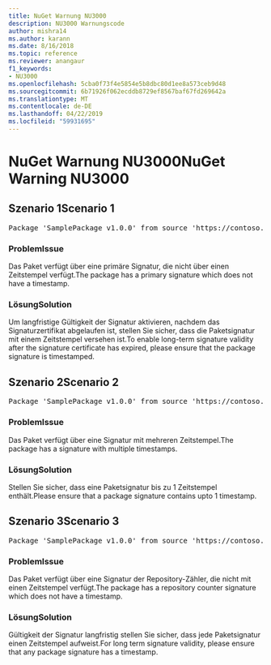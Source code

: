 ```yaml
---
title: NuGet Warnung NU3000
description: NU3000 Warnungscode
author: mishra14
ms.author: karann
ms.date: 8/16/2018
ms.topic: reference
ms.reviewer: anangaur
f1_keywords:
- NU3000
ms.openlocfilehash: 5cba0f73f4e5854e5b8dbc80d1ee8a573ceb9d48
ms.sourcegitcommit: 6b71926f062ecddb8729ef8567baf67fd269642a
ms.translationtype: MT
ms.contentlocale: de-DE
ms.lasthandoff: 04/22/2019
ms.locfileid: "59931695"
---
```

# <a name="nuget-warning-nu3000"></a><span data-ttu-id="1a219-103">NuGet Warnung NU3000</span><span class="sxs-lookup"><span data-stu-id="1a219-103">NuGet Warning NU3000</span></span>

## <a name="scenario-1"></a><span data-ttu-id="1a219-104">Szenario 1</span><span class="sxs-lookup"><span data-stu-id="1a219-104">Scenario 1</span></span>

<pre>Package 'SamplePackage v1.0.0' from source 'https://contoso.com/index.json': The primary signature does not have a timestamp.</pre>

### <a name="issue"></a><span data-ttu-id="1a219-105">Problem</span><span class="sxs-lookup"><span data-stu-id="1a219-105">Issue</span></span>

<span data-ttu-id="1a219-106">Das Paket verfügt über eine primäre Signatur, die nicht über einen Zeitstempel verfügt.</span><span class="sxs-lookup"><span data-stu-id="1a219-106">The package has a primary signature which does not have a timestamp.</span></span>


### <a name="solution"></a><span data-ttu-id="1a219-107">Lösung</span><span class="sxs-lookup"><span data-stu-id="1a219-107">Solution</span></span>

<span data-ttu-id="1a219-108">Um langfristige Gültigkeit der Signatur aktivieren, nachdem das Signaturzertifikat abgelaufen ist, stellen Sie sicher, dass die Paketsignatur mit einem Zeitstempel versehen ist.</span><span class="sxs-lookup"><span data-stu-id="1a219-108">To enable long-term signature validity after the signature certificate has expired, please ensure that the package signature is timestamped.</span></span>



## <a name="scenario-2"></a><span data-ttu-id="1a219-109">Szenario 2</span><span class="sxs-lookup"><span data-stu-id="1a219-109">Scenario 2</span></span>

<pre>Package 'SamplePackage v1.0.0' from source 'https://contoso.com/index.json': Multiple timestamps are not accepted.</pre>

### <a name="issue"></a><span data-ttu-id="1a219-110">Problem</span><span class="sxs-lookup"><span data-stu-id="1a219-110">Issue</span></span>

<span data-ttu-id="1a219-111">Das Paket verfügt über eine Signatur mit mehreren Zeitstempel.</span><span class="sxs-lookup"><span data-stu-id="1a219-111">The package has a signature with multiple timestamps.</span></span>


### <a name="solution"></a><span data-ttu-id="1a219-112">Lösung</span><span class="sxs-lookup"><span data-stu-id="1a219-112">Solution</span></span>

<span data-ttu-id="1a219-113">Stellen Sie sicher, dass eine Paketsignatur bis zu 1 Zeitstempel enthält.</span><span class="sxs-lookup"><span data-stu-id="1a219-113">Please ensure that a package signature contains upto 1 timestamp.</span></span>



## <a name="scenario-3"></a><span data-ttu-id="1a219-114">Szenario 3</span><span class="sxs-lookup"><span data-stu-id="1a219-114">Scenario 3</span></span>

<pre>Package 'SamplePackage v1.0.0' from source 'https://contoso.com/index.json': The repository countersignature does not have a timestamp.</pre>

### <a name="issue"></a><span data-ttu-id="1a219-115">Problem</span><span class="sxs-lookup"><span data-stu-id="1a219-115">Issue</span></span>

<span data-ttu-id="1a219-116">Das Paket verfügt über eine Signatur der Repository-Zähler, die nicht mit einen Zeitstempel verfügt.</span><span class="sxs-lookup"><span data-stu-id="1a219-116">The package has a repository counter signature which does not have a timestamp.</span></span>


### <a name="solution"></a><span data-ttu-id="1a219-117">Lösung</span><span class="sxs-lookup"><span data-stu-id="1a219-117">Solution</span></span>

<span data-ttu-id="1a219-118">Gültigkeit der Signatur langfristig stellen Sie sicher, dass jede Paketsignatur einen Zeitstempel aufweist.</span><span class="sxs-lookup"><span data-stu-id="1a219-118">For long term signature validity, please ensure that any package signature has a timestamp.</span></span>


